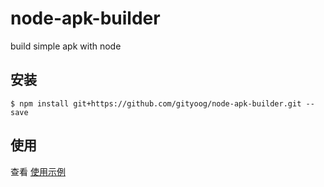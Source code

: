 # node-apk-builder

build simple apk with node

## 安装

```
$ npm install git+https://github.com/gityoog/node-apk-builder.git --save
```

## 使用

查看 <a href="https://github.com/gityoog/apk-builder-template">使用示例</a>
